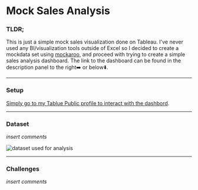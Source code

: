 # Mock Sales Analysis

### TLDR;
This is just a simple mock sales visualization done on Tableau. I've never used any BI/visualization tools outside of Excel so I decided to create a mockdata set using [mockaroo](https://www.mockaroo.com/), and proceed with trying to create a simple sales analysis dashboard. The link to the dashboard can be found in the description panel to the right➡️ or below⬇️.

---
### Setup
[Simply go to my Tablue Public profile to interact with the dashbord](https://public.tableau.com/app/profile/stefano.s1845/viz/MockSalesAnalysis/MockSalesAnalysis).

---

### Dataset
*_insert comments_*

![dataset used for analysis](https://github.com/TeaZea/SAS-Analysis_DividendGrowthRate/blob/main/ds.jpg)

---

### Challenges
*_insert comments_*

